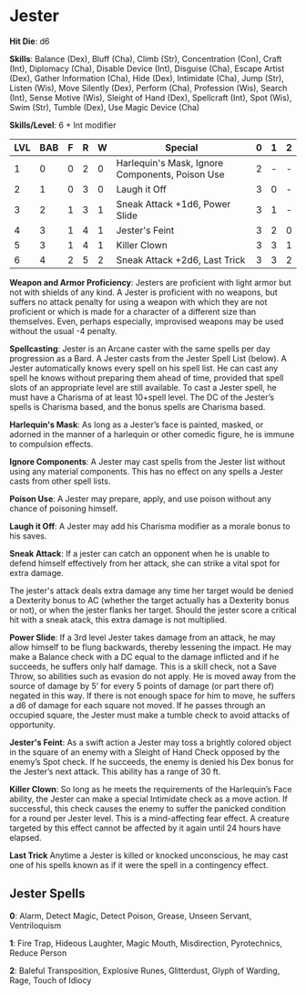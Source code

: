 # Jester

**Hit Die**: d6

**Skills**: Balance (Dex), Bluff (Cha), Climb (Str), Concentration (Con), Craft (Int), Diplomacy (Cha), Disable Device (Int), Disguise (Cha), Escape Artist (Dex), Gather Information (Cha), Hide (Dex), Intimidate (Cha), Jump (Str), Listen (Wis), Move Silently (Dex), Perform (Cha), Profession (Wis), Search (Int), Sense Motive (Wis), Sleight of Hand (Dex), Spellcraft (Int), Spot (Wis), Swim (Str), Tumble (Dex), Use Magic Device (Cha)

**Skills/Level**: 6 + Int modifier

LVL | BAB | F | R | W | Special | 0 | 1 | 2
--- | --- | - | - | - | ------- | - | - | -
1   | 0   | 0 | 2 | 0 | Harlequin's Mask, Ignore Components, Poison Use | 2 |  -  |  -  
2   | 1   | 0 | 3 | 0 | Laugh it Off | 3 | 0 |  -  
3   | 2   | 1 | 3 | 1 | Sneak Attack +1d6, Power Slide | 3 | 1 | -
4   | 3   | 1 | 4 | 1 | Jester's Feint | 3 | 2 | 0
5   | 3   | 1 | 4 | 1 | Killer Clown | 3 | 3 | 1
6   | 4   | 2 | 5 | 2 | Sneak Attack +2d6, Last Trick | 3 | 3 | 2

**Weapon and Armor Proficiency**: Jesters are proficient with light armor but not with shields of any kind. A Jester is proficient with no weapons, but suffers no attack penalty for using a weapon with which they are not proficient or which is made for a character of a different size than themselves. Even, perhaps especially, improvised weapons may be used without the usual -4 penalty.

**Spellcasting**: Jester is an Arcane caster with the same spells per day progression as a Bard. A Jester casts from the Jester Spell List (below). A Jester automatically knows every spell on his spell list. He can cast any spell he knows without preparing them ahead of time, provided that spell slots of an appropriate level are still available. To cast a Jester spell, he must have a Charisma of at least 10+spell level. The DC of the Jester’s spells is Charisma based, and the bonus spells are Charisma based.

**Harlequin's Mask**: As long as a Jester’s face is painted, masked, or adorned in the manner of a harlequin or other comedic figure, he is immune to compulsion effects.

**Ignore Components**: A Jester may cast spells from the Jester list without using any material components. This has no effect on any spells a Jester casts from other spell lists.

**Poison Use**: A Jester may prepare, apply, and use poison without any chance of poisoning himself.

**Laugh it Off**: A Jester may add his Charisma modifier as a morale bonus to his saves.

**Sneak Attack**: If a jester can catch an opponent when he is unable to defend himself effectively from her attack, she can strike a vital spot for extra damage. 

The jester's attack deals extra damage any time her target would be denied a Dexterity bonus to AC (whether the target actually has a Dexterity bonus or not), or when the jester flanks her target. Should the jester score a critical hit with a sneak atack, this extra damage is not multiplied.

**Power Slide**: If a 3rd level Jester takes damage from an attack, he may allow himself to be flung backwards, thereby lessening the impact. He may make a Balance check with a DC equal to the damage inflicted and if he succeeds, he suffers only half damage. This is a skill check, not a Save Throw, so abilities such as evasion do not apply. He is moved away from the source of damage by 5’ for every 5 points of damage (or part there of) negated in this way. If there is not enough space for him to move, he suffers a d6 of damage for each square not moved. If he passes through an occupied square, the Jester must make a tumble check to avoid attacks of opportunity. 

**Jester's Feint**: As a swift action a Jester may toss a brightly colored object in the square of an enemy with a Sleight of Hand Check opposed by the enemy’s Spot check. If he succeeds, the enemy is denied his Dex bonus for the Jester’s next attack. This ability has a range of 30 ft.

**Killer Clown**: So long as he meets the requirements of the Harlequin’s Face ability, the Jester can make a special Intimidate check as a move action. If successful, this check causes the enemy to suffer the panicked condition for a round per Jester level. This is a mind-affecting fear effect. A creature targeted by this effect cannot be affected by it again until 24 hours have elapsed.

**Last Trick** Anytime a Jester is killed or knocked unconscious, he may cast one of his spells known as if it were the spell in a contingency effect.

## Jester Spells

**0**: Alarm, Detect Magic, Detect Poison, Grease, Unseen Servant, Ventriloquism

**1**: Fire Trap, Hideous Laughter, Magic Mouth, Misdirection, Pyrotechnics, Reduce Person

**2**: Baleful Transposition, Explosive Runes, Glitterdust, Glyph of Warding, Rage, Touch of Idiocy